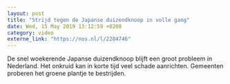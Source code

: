 ```yaml
---
layout: post
title: "Strijd tegen de Japanse duizendknoop in volle gang"
date: Wed, 15 May 2019 13:12:59 +0200
category: video
externe_link: "https://nos.nl/l/2284746"
---
```


De snel woekerende Japanse duizendknoop blijft een groot probleem in Nederland. Het onkruid kan in korte tijd veel schade aanrichten. Gemeenten proberen het groene plantje te bestrijden.
